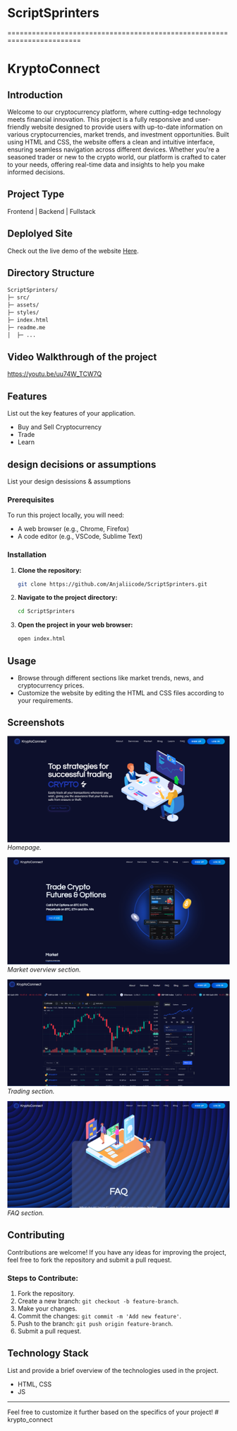 # ScriptSprinters
========================================================================
# KryptoConnect

## Introduction
Welcome to our cryptocurrency platform, where cutting-edge technology meets financial innovation. This project is a fully responsive and user-friendly website designed to provide users with up-to-date information on various cryptocurrencies, market trends, and investment opportunities. Built using HTML and CSS, the website offers a clean and intuitive interface, ensuring seamless navigation across different devices. Whether you're a seasoned trader or new to the crypto world, our platform is crafted to cater to your needs, offering real-time data and insights to help you make informed decisions.

## Project Type
Frontend | Backend | Fullstack

## Deplolyed Site
Check out the live demo of the website [Here](https://krypto-connect.netlify.app/).

## Directory Structure
```bash
ScriptSprinters/
├─ src/
├─ assets/
├─ styles/
├─ index.html
├─ readme.me
│  ├─ ...
```
## Video Walkthrough of the project
https://youtu.be/uu74W_TCW7Q

## Features
List out the key features of your application.

- Buy and Sell Cryptocurrency
- Trade
- Learn

## design decisions or assumptions
List your design desissions & assumptions

### Prerequisites

To run this project locally, you will need:

- A web browser (e.g., Chrome, Firefox)
- A code editor (e.g., VSCode, Sublime Text)

### Installation

1. **Clone the repository:**

   ```bash
   git clone https://github.com/Anjaliicode/ScriptSprinters.git
   ```

2. **Navigate to the project directory:**

   ```bash
   cd ScriptSprinters
   ```

3. **Open the project in your web browser:**

   ```bash
   open index.html
   ```

## Usage

- Browse through different sections like market trends, news, and cryptocurrency prices.
- Customize the website by editing the HTML and CSS files according to your requirements.


## Screenshots

![Homepage](/sc/Home.png)
*Homepage.*

![Market Overview](/sc/Market.png)
*Market overview section.*

![Trading View](/sc/Bitcoin.png)
*Trading section.*

![FAQ](/sc/FAQ.png)
*FAQ section.*


## Contributing

Contributions are welcome! If you have any ideas for improving the project, feel free to fork the repository and submit a pull request.

### Steps to Contribute:

1. Fork the repository.
2. Create a new branch: `git checkout -b feature-branch`.
3. Make your changes.
4. Commit the changes: `git commit -m 'Add new feature'`.
5. Push to the branch: `git push origin feature-branch`.
6. Submit a pull request.


## Technology Stack
List and provide a brief overview of the technologies used in the project.

- HTML, CSS
- JS

-------

Feel free to customize it further based on the specifics of your project!
#   k r y p t o _ c o n n e c t 
 
 